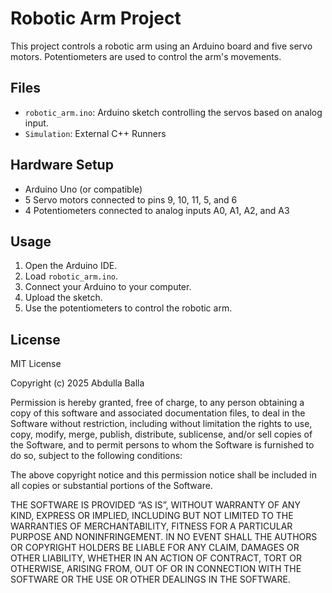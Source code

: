 # Robotic Arm Project

This project controls a robotic arm using an Arduino board and five servo motors. Potentiometers are used to control the arm's movements.

## Files

- `robotic_arm.ino`: Arduino sketch controlling the servos based on analog input.
- `Simulation`: External C++ Runners


## Hardware Setup

- Arduino Uno (or compatible)
- 5 Servo motors connected to pins 9, 10, 11, 5, and 6
- 4 Potentiometers connected to analog inputs A0, A1, A2, and A3

## Usage
1. Open the Arduino IDE.
2. Load `robotic_arm.ino`.
3. Connect your Arduino to your computer.
4. Upload the sketch.
5. Use the potentiometers to control the robotic arm.

## License
MIT License

Copyright (c) 2025 Abdulla Balla

Permission is hereby granted, free of charge, to any person obtaining a copy
of this software and associated documentation files, to deal
in the Software without restriction, including without limitation the rights
to use, copy, modify, merge, publish, distribute, sublicense, and/or sell
copies of the Software, and to permit persons to whom the Software is
furnished to do so, subject to the following conditions:

The above copyright notice and this permission notice shall be included in
all copies or substantial portions of the Software.

THE SOFTWARE IS PROVIDED “AS IS”, WITHOUT WARRANTY OF ANY KIND, EXPRESS OR
IMPLIED, INCLUDING BUT NOT LIMITED TO THE WARRANTIES OF MERCHANTABILITY,
FITNESS FOR A PARTICULAR PURPOSE AND NONINFRINGEMENT. IN NO EVENT SHALL THE
AUTHORS OR COPYRIGHT HOLDERS BE LIABLE FOR ANY CLAIM, DAMAGES OR OTHER
LIABILITY, WHETHER IN AN ACTION OF CONTRACT, TORT OR OTHERWISE, ARISING FROM,
OUT OF OR IN CONNECTION WITH THE SOFTWARE OR THE USE OR OTHER DEALINGS IN THE
SOFTWARE.

